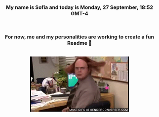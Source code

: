 


<div align="center">
<h3 >My name is Sofia and today is Monday, 27 September, 18:52 GMT-4</h3><br>
<h3 >For now, me and my personalities are working to create a fun Readme 👋
</h3><br>
<img src='img/dwight.gif' alt='working...'/>
</div>
